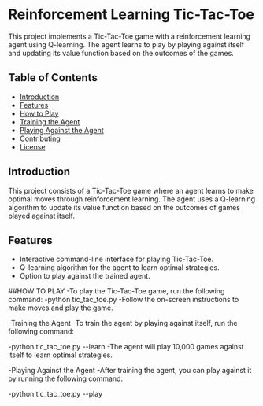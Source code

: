 # Reinforcement Learning Tic-Tac-Toe

This project implements a Tic-Tac-Toe game with a reinforcement learning agent using Q-learning. The agent learns to play by playing against itself and updating its value function based on the outcomes of the games.

## Table of Contents
- [Introduction](#introduction)
- [Features](#features)
- [How to Play](#how-to-play)
- [Training the Agent](#training-the-agent)
- [Playing Against the Agent](#playing-against-the-agent)
- [Contributing](#contributing)
- [License](#license)

## Introduction

This project consists of a Tic-Tac-Toe game where an agent learns to make optimal moves through reinforcement learning. The agent uses a Q-learning algorithm to update its value function based on the outcomes of games played against itself.

## Features
- Interactive command-line interface for playing Tic-Tac-Toe.
- Q-learning algorithm for the agent to learn optimal strategies.
- Option to play against the trained agent.

##HOW TO PLAY 
-To play the Tic-Tac-Toe game, run the following command:
-python tic_tac_toe.py
-Follow the on-screen instructions to make moves and play the game.

-Training the Agent
-To train the agent by playing against itself, run the following command:

-python tic_tac_toe.py --learn
-The agent will play 10,000 games against itself to learn optimal strategies.

-Playing Against the Agent
-After training the agent, you can play against it by running the following command:

-python tic_tac_toe.py --play
